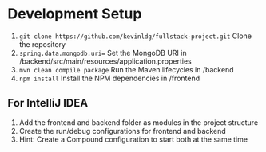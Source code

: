 # Development Setup

1. `git clone https://github.com/kevinldg/fullstack-project.git` Clone the repository
2. `spring.data.mongodb.uri=` Set the MongoDB URI in /backend/src/main/resources/application.properties
3. `mvn clean compile package` Run the Maven lifecycles in /backend
4. `npm install` Install the NPM dependencies in /frontend

## For IntelliJ IDEA

1. Add the frontend and backend folder as modules in the project structure
2. Create the run/debug configurations for frontend and backend
3. Hint: Create a Compound configuration to start both at the same time